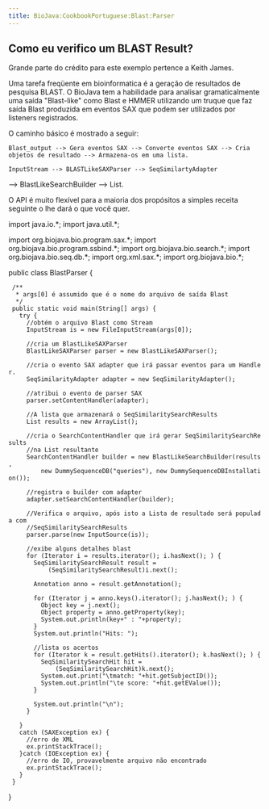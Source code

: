 ```yaml
---
title: BioJava:CookbookPortuguese:Blast:Parser
---
```


Como eu verifico um BLAST Result?
---------------------------------

Grande parte do crédito para este exemplo pertence a Keith James.

Uma tarefa freqüente em bioinformatica é a geração de resultados de
pesquisa BLAST. O BioJava tem a habilidade para analisar gramaticalmente
uma saída "Blast-like" como Blast e HMMER utilizando um truque que faz
saída Blast produzida em eventos SAX que podem ser utilizados por
listeners registrados.

O caminho básico é mostrado a seguir:

`Blast_output --> Gera eventos SAX --> Converte eventos SAX --> Cria`  
`objetos de resultado --> Armazena-os em uma lista.`

`InputStream --> BLASTLikeSAXParser --> SeqSimilartyAdapter `

--\> BlastLikeSearchBuilder --\> List.

O API é muito flexível para a maioria dos propósitos a simples receita
seguinte o lhe dará o que você quer.

<java> import java.io.\*; import java.util.\*;

import org.biojava.bio.program.sax.\*; import
org.biojava.bio.program.ssbind.\*; import org.biojava.bio.search.\*;
import org.biojava.bio.seq.db.\*; import org.xml.sax.\*; import
org.biojava.bio.\*;

public class BlastParser {

` /**`  
`  * args[0] é assumido que é o nome do arquivo de saída Blast`  
`  */`  
` public static void main(String[] args) {`  
`   try {`  
`     //obtém o arquivo Blast como Stream`  
`     InputStream is = new FileInputStream(args[0]);`

`     //cria um BlastLikeSAXParser`  
`     BlastLikeSAXParser parser = new BlastLikeSAXParser();`

`     //cria o evento SAX adapter que irá passar eventos para um Handler.`  
`     SeqSimilarityAdapter adapter = new SeqSimilarityAdapter();`

`     //atribui o evento de parser SAX`  
`     parser.setContentHandler(adapter);`

`     //A lista que armazenará o SeqSimilaritySearchResults`  
`     List results = new ArrayList();`

`     //cria o SearchContentHandler que irá gerar SeqSimilaritySearchResults`  
`     //na List resultante`  
`     SearchContentHandler builder = new BlastLikeSearchBuilder(results,`  
`         new DummySequenceDB("queries"), new DummySequenceDBInstallation());`

`     //registra o builder com adapter`  
`     adapter.setSearchContentHandler(builder);`

`     //Verifica o arquivo, após isto a Lista de resultado será populada com      `  
`     //SeqSimilaritySearchResults`  
`     parser.parse(new InputSource(is));`

`     //exibe alguns detalhes blast `  
`     for (Iterator i = results.iterator(); i.hasNext(); ) {`  
`       SeqSimilaritySearchResult result =`  
`           (SeqSimilaritySearchResult)i.next();`

`       Annotation anno = result.getAnnotation();`

`       for (Iterator j = anno.keys().iterator(); j.hasNext(); ) {`  
`         Object key = j.next();`  
`         Object property = anno.getProperty(key);`  
`         System.out.println(key+" : "+property);`  
`       }`  
`       System.out.println("Hits: ");`

`       //lista os acertos`  
`       for (Iterator k = result.getHits().iterator(); k.hasNext(); ) {`  
`         SeqSimilaritySearchHit hit =`  
`             (SeqSimilaritySearchHit)k.next();`  
`         System.out.print("\tmatch: "+hit.getSubjectID());`  
`         System.out.println("\te score: "+hit.getEValue());`  
`       }`

`       System.out.println("\n");`  
`     }`

`   }`  
`   catch (SAXException ex) {`  
`     //erro de XML`  
`     ex.printStackTrace();`  
`   }catch (IOException ex) {`  
`     //erro de IO, provavelmente arquivo não encontrado`  
`     ex.printStackTrace();`  
`   }`  
` }`

} </java>
